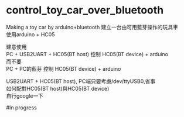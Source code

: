 # control_toy_car_over_bluetooth
Making a toy car by arduino+bluetooth
建立一台由可用藍芽操作的玩具車  
使用arduino + HC05

建意使用  
PC + USB2UART + HC05(BT host) 控制 HC05(BT device) + arduino  
而不要  
PC + PC的藍芽 控制 HC05(BT device) + arduino  

USB2UART + HC05(BT host), PC端只要考慮/dev/ttyUSB0,省事  
如何配對HC05(BT host)與HC05(BT device)  
自行google一下  






#In progress  
